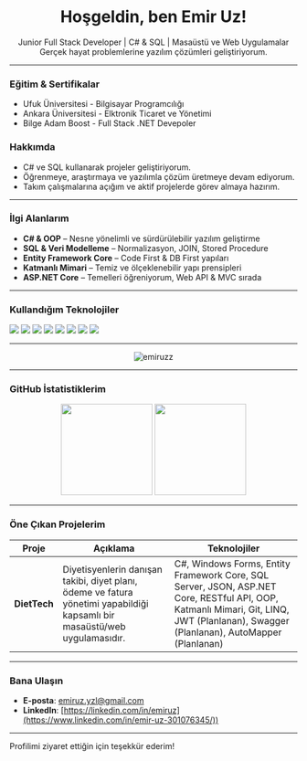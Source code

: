 <h1 align="center">Hoşgeldin, ben Emir Uz!</h1>
<p align="center">
  Junior Full Stack Developer | C# & SQL | Masaüstü ve Web Uygulamalar <br>
  Gerçek hayat problemlerine yazılım çözümleri geliştiriyorum.
</p>

---

### Eğitim & Sertifikalar

- Ufuk Üniversitesi - Bilgisayar Programcılığı
- Ankara Üniversitesi - Elktronik Ticaret ve Yönetimi
- Bilge Adam Boost - Full Stack .NET Devepoler

### Hakkımda

- C# ve SQL kullanarak projeler geliştiriyorum.
- Öğrenmeye, araştırmaya ve yazılımla çözüm üretmeye devam ediyorum.
- Takım çalışmalarına açığım ve aktif projelerde görev almaya hazırım.

---

### İlgi Alanlarım

- **C# & OOP** – Nesne yönelimli ve sürdürülebilir yazılım geliştirme  
- **SQL & Veri Modelleme** – Normalizasyon, JOIN, Stored Procedure  
- **Entity Framework Core** – Code First & DB First yapıları  
- **Katmanlı Mimari** – Temiz ve ölçeklenebilir yapı prensipleri  
- **ASP.NET Core** – Temelleri öğreniyorum, Web API & MVC sırada

---

### Kullandığım Teknolojiler

<p>
  <img src="https://img.shields.io/badge/C%23-239120?style=flat-square&logo=csharp&logoColor=white" />
  <img src="https://img.shields.io/badge/Windows Forms-0078D6?style=flat-square&logo=windows&logoColor=white" />
  <img src="https://img.shields.io/badge/SQL Server-CC2927?style=flat-square&logo=microsoftsqlserver&logoColor=white" />
  <img src="https://img.shields.io/badge/.NET-512BD4?style=flat-square&logo=dotnet&logoColor=white" />
  <img src="https://img.shields.io/badge/Entity Framework Core-68217A?style=flat-square" />
  <img src="https://img.shields.io/badge/Visual Studio-5C2D91?style=flat-square&logo=visualstudio&logoColor=white" />
  <img src="https://img.shields.io/badge/Git-F05032?style=flat-square&logo=git&logoColor=white" />
  <img src="https://img.shields.io/badge/Visual Studio Code-0078D6?style=flat-square&logo=windows&logoColor=white" />
</p>

---

<p align="center">
  <img src="https://komarev.com/ghpvc/?username=emiruzz&label=Ziyaretçi%20Sayısı&color=blue&style=flat" alt="emiruzz" />
</p>

---

### GitHub İstatistiklerim

<p align="center">
  <img src="https://github-readme-stats.vercel.app/api?username=emiruzz&show_icons=true&theme=github_dark" height="160"/>
  <img src="https://github-readme-stats.vercel.app/api/top-langs/?username=emiruzz&layout=compact&theme=github_dark" height="160"/>
</p>

---

### Öne Çıkan Projelerim

| Proje | Açıklama | Teknolojiler |
|-------|----------|--------------|
| **DietTech** | Diyetisyenlerin danışan takibi, diyet planı, ödeme ve fatura yönetimi yapabildiği kapsamlı bir masaüstü/web uygulamasıdır. | C#, Windows Forms, Entity Framework Core, SQL Server, JSON, ASP.NET Core, RESTful API, OOP, Katmanlı Mimari, Git, LINQ, JWT (Planlanan), Swagger (Planlanan), AutoMapper (Planlanan)  |

---

### Bana Ulaşın

- **E-posta**: emiruz.yzl@gmail.com  
- **LinkedIn**: [https://linkedin.com/in/emiruz](https://www.linkedin.com/in/emir-uz-301076345/))

---

Profilimi ziyaret ettiğin için teşekkür ederim! 


<!--
**emiruzz/emiruzz** is a ✨ _special_ ✨ repository because its `README.md` (this file) appears on your GitHub profile.

Here are some ideas to get you started:

- 🔭 I’m currently working on ...
- 🌱 I’m currently learning ...
- 👯 I’m looking to collaborate on ...
- 🤔 I’m looking for help with ...
- 💬 Ask me about ...
- 📫 How to reach me: ...
- 😄 Pronouns: ...
- ⚡ Fun fact: ...
-->
